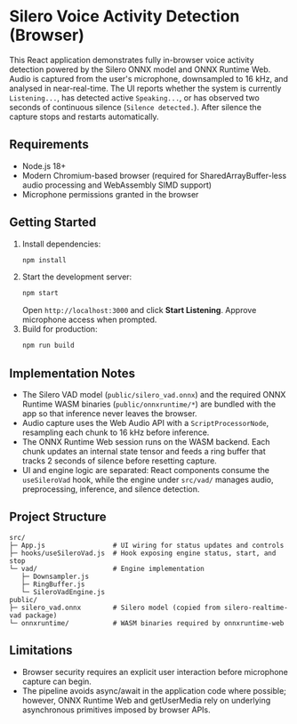 # Silero Voice Activity Detection (Browser)

This React application demonstrates fully in-browser voice activity detection powered by the Silero ONNX model and ONNX Runtime Web. Audio is captured from the user's microphone, downsampled to 16 kHz, and analysed in near-real-time. The UI reports whether the system is currently `Listening...`, has detected active `Speaking...`, or has observed two seconds of continuous silence (`Silence detected.`). After silence the capture stops and restarts automatically.

## Requirements

- Node.js 18+
- Modern Chromium-based browser (required for SharedArrayBuffer-less audio processing and WebAssembly SIMD support)
- Microphone permissions granted in the browser

## Getting Started

1. Install dependencies:
   ```bash
   npm install
   ```
2. Start the development server:
   ```bash
   npm start
   ```
   Open `http://localhost:3000` and click **Start Listening**. Approve microphone access when prompted.
3. Build for production:
   ```bash
   npm run build
   ```

## Implementation Notes

- The Silero VAD model (`public/silero_vad.onnx`) and the required ONNX Runtime WASM binaries (`public/onnxruntime/*`) are bundled with the app so that inference never leaves the browser.
- Audio capture uses the Web Audio API with a `ScriptProcessorNode`, resampling each chunk to 16 kHz before inference.
- The ONNX Runtime Web session runs on the WASM backend. Each chunk updates an internal state tensor and feeds a ring buffer that tracks 2 seconds of silence before resetting capture.
- UI and engine logic are separated: React components consume the `useSileroVad` hook, while the engine under `src/vad/` manages audio, preprocessing, inference, and silence detection.

## Project Structure

```
src/
├─ App.js                 # UI wiring for status updates and controls
├─ hooks/useSileroVad.js  # Hook exposing engine status, start, and stop
└─ vad/                   # Engine implementation
   ├─ Downsampler.js
   ├─ RingBuffer.js
   └─ SileroVadEngine.js
public/
├─ silero_vad.onnx        # Silero model (copied from silero-realtime-vad package)
└─ onnxruntime/           # WASM binaries required by onnxruntime-web
```

## Limitations

- Browser security requires an explicit user interaction before microphone capture can begin.
- The pipeline avoids async/await in the application code where possible; however, ONNX Runtime Web and getUserMedia rely on underlying asynchronous primitives imposed by browser APIs.
